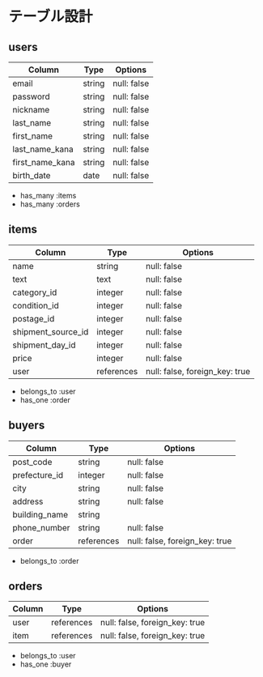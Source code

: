 
# テーブル設計

## users

| Column          | Type          | Options                                      |
| --------------- | ------------- | -------------------------------------------- |
| email           | string        | null: false                                  |
| password        | string        | null: false                                  |
| nickname        | string        | null: false                                  |
| last_name       | string        | null: false                                  |
| first_name      | string        | null: false                                  |
| last_name_kana  | string        | null: false                                  |
| first_name_kana | string        | null: false                                  |
| birth_date      | date          | null: false                                  |

- has_many :items
- has_many :orders


## items

| Column             | Type         | Options                                      |
| ------------------ | ------------ | -------------------------------------------- |
| name               | string       | null: false                                  |
| text               | text         | null: false                                  |
| category_id        | integer      | null: false                                  |
| condition_id       | integer      | null: false                                  |
| postage_id         | integer      | null: false                                  |
| shipment_source_id | integer      | null: false                                  |
| shipment_day_id    | integer      | null: false                                  |
| price              | integer      | null: false                                  |
| user               | references   | null: false, foreign_key: true               |

- belongs_to :user
- has_one :order


## buyers

| Column           | Type          | Options                                      |
| ---------------- | ------------- | -------------------------------------------- |
| post_code        | string        | null: false                                  |
| prefecture_id    | integer       | null: false                                  |
| city             | string        | null: false                                  |
| address          | string        | null: false                                  |
| building_name    | string        |                                              |
| phone_number     | string        | null: false                                  |
| order            | references    | null: false, foreign_key: true               |

- belongs_to :order


## orders

| Column           | Type          | Options                                      |
| ---------------- | ------------- | -------------------------------------------- |
| user             | references    | null: false, foreign_key: true               |
| item             | references    | null: false, foreign_key: true               |

- belongs_to :user
- has_one :buyer

